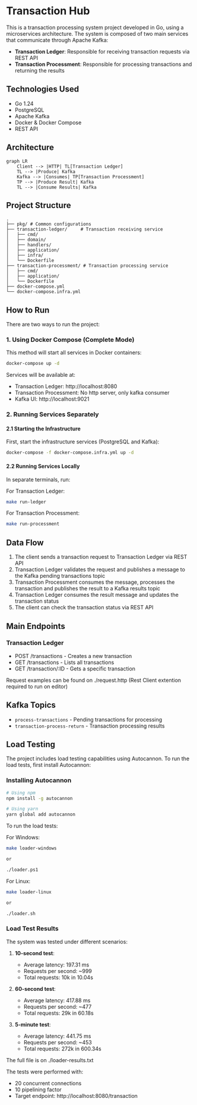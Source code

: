 # Transaction Hub

This is a transaction processing system project developed in Go, using a microservices architecture. The system is composed of two main services that communicate through Apache Kafka:

- **Transaction Ledger**: Responsible for receiving transaction requests via REST API
- **Transaction Processment**: Responsible for processing transactions and returning the results

## Technologies Used

- Go 1.24
- PostgreSQL
- Apache Kafka
- Docker & Docker Compose
- REST API

## Architecture

```mermaid
graph LR
    Client --> |HTTP| TL[Transaction Ledger]
    TL --> |Produce| Kafka
    Kafka --> |Consumes| TP[Transaction Processment]
    TP --> |Produce Result| Kafka
    TL --> |Consume Results| Kafka
```

## Project Structure

```
.
├── pkg/ # Common configurations
├── transaction-ledger/     # Transaction receiving service
│   ├── cmd/
│   ├── domain/
│   ├── handlers/
│   ├── application/
│   ├── infra/
│   └── Dockerfile
├── transaction-processment/ # Transaction processing service
│   ├── cmd/
│   ├── application/
│   └── Dockerfile
├── docker-compose.yml
└── docker-compose.infra.yml
```

## How to Run

There are two ways to run the project:

### 1. Using Docker Compose (Complete Mode)

This method will start all services in Docker containers:

```bash
docker-compose up -d
```

Services will be available at:

- Transaction Ledger: http://localhost:8080
- Transaction Processment: No http server, only kafka consumer
- Kafka UI: http://localhost:9021

### 2. Running Services Separately

#### 2.1 Starting the Infrastructure

First, start the infrastructure services (PostgreSQL and Kafka):

```bash
docker-compose -f docker-compose.infra.yml up -d
```

#### 2.2 Running Services Locally

In separate terminals, run:

For Transaction Ledger:

```bash
make run-ledger
```

For Transaction Processment:

```bash
make run-processment
```

## Data Flow

1. The client sends a transaction request to Transaction Ledger via REST API
2. Transaction Ledger validates the request and publishes a message to the Kafka pending transactions topic
3. Transaction Processment consumes the message, processes the transaction and publishes the result to a Kafka results topic
4. Transaction Ledger consumes the result message and updates the transaction status
5. The client can check the transaction status via REST API

## Main Endpoints

### Transaction Ledger

- POST /transactions - Creates a new transaction
- GET /transactions - Lists all transactions
- GET /transaction/:ID - Gets a specific transaction

Request examples can be found on ./request.http (Rest Client extention required to run on editor)

## Kafka Topics

- `process-transactions` - Pending transactions for processing
- `transaction-process-return` - Transaction processing results

## Load Testing

The project includes load testing capabilities using Autocannon. To run the load tests, first install Autocannon:

### Installing Autocannon

```bash
# Using npm
npm install -g autocannon

# Using yarn
yarn global add autocannon
```

To run the load tests:

For Windows:

```bash
make loader-windows

or

./loader.ps1
```

For Linux:

```bash
make loader-linux

or

./loader.sh
```

### Load Test Results

The system was tested under different scenarios:

1. **10-second test**:

   - Average latency: 197.31 ms
   - Requests per second: ~999
   - Total requests: 10k in 10.04s

2. **60-second test**:

   - Average latency: 417.88 ms
   - Requests per second: ~477
   - Total requests: 29k in 60.18s

3. **5-minute test**:
   - Average latency: 441.75 ms
   - Requests per second: ~453
   - Total requests: 272k in 600.34s

The full file is on ./loader-results.txt

The tests were performed with:

- 20 concurrent connections
- 10 pipelining factor
- Target endpoint: http://localhost:8080/transaction
